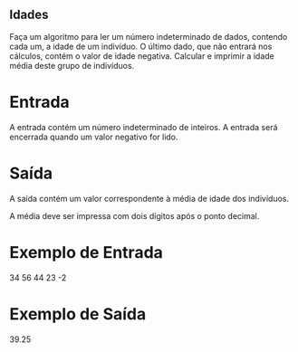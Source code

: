 ## Idades

Faça um algoritmo para ler um número indeterminado de dados, contendo cada um, a idade de um indivíduo. O último dado, que não entrará nos cálculos, contém o valor de idade negativa. Calcular e imprimir a idade média deste grupo de indivíduos.

# Entrada
A entrada contém um número indeterminado de inteiros. A entrada será encerrada quando um valor negativo for lido.

# Saída
A saída contém um valor correspondente à média de idade dos indivíduos.

A média deve ser impressa com dois dígitos após o ponto decimal.

# Exemplo de Entrada	

34
56
44
23
-2

# Exemplo de Saída

39.25

